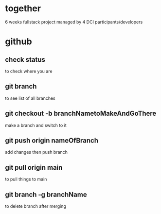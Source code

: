 # together
6 weeks fullstack project managed by 4 DCI participants/developers

# github

## check status
to check where you are

## git branch
to see list of all branches

## git checkout -b branchNametoMakeAndGoThere
make a branch and switch to it

## git push origin nameOfBranch
add changes then push branch 

## git pull origin main
to pull things to main

## git branch -g branchName
to delete branch after merging
